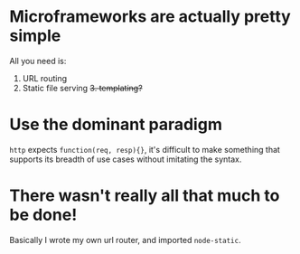# Microframeworks are actually pretty simple #
All you need is:
1. URL routing
2. Static file serving
<strike> 3. templating? </strike>

# Use the dominant paradigm #
`http` expects `function(req, resp){}`, it's difficult to make something that
supports its breadth of use cases without imitating the syntax.

# There wasn't really all that much to be done! #

Basically I wrote my own url router, and imported `node-static`. 


